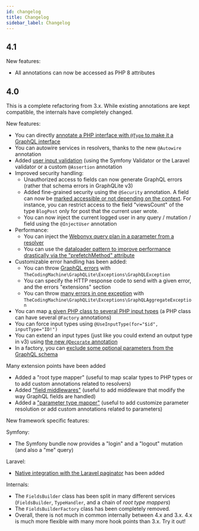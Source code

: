 ```yaml
---
id: changelog
title: Changelog
sidebar_label: Changelog
---
```


## 4.1

New features:

- All annotations can now be accessed as PHP 8 attributes


## 4.0

This is a complete refactoring from 3.x. While existing annotations are kept compatible, the internals have completely
changed.

New features:

- You can directly [annotate a PHP interface with `@Type` to make it a GraphQL interface](inheritance-interfaces.md#mapping-interfaces)
- You can autowire services in resolvers, thanks to the new `@Autowire` annotation
- Added [user input validation](validation.md) (using the Symfony Validator or the Laravel validator or a custom `@Assertion` annotation
- Improved security handling:
  - Unauthorized access to fields can now generate GraphQL errors (rather that schema errors in GraphQLite v3)
  - Added fine-grained security using the `@Security` annotation. A field can now be [marked accessible or not depending on the context](fine-grained-security.md).
    For instance, you can restrict access to the field "viewsCount" of the type `BlogPost` only for post that the current user wrote.
  - You can now inject the current logged user in any query / mutation / field using the `@InjectUser` annotation
- Performance:
  - You can inject the [Webonyx query plan in a parameter from a resolver](query_plan.md)
  - You can use the [dataloader pattern to improve performance drastically via the "prefetchMethod" attribute](prefetch_method.md)
- Customizable error handling has been added:
  - You can throw [GraphQL errors](error_handling.md) with `TheCodingMachine\GraphQLite\Exceptions\GraphQLException`
  - You can specify the HTTP response code to send with a given error, and the errors "extensions" section 
  - You can throw [many errors in one exception](error_handling.md#many-errors-for-one-exception) with `TheCodingMachine\GraphQLite\Exceptions\GraphQLAggregateException` 
- You can map [a given PHP class to several PHP input types](input_types.md#declaring-several-input-types-for-the-same-php-class) (a PHP class can have several `@Factory` annotations)
- You can force input types using `@UseInputType(for="$id", inputType="ID!")`
- You can extend an input types (just like you could extend an output type in v3) using [the new `@Decorate` annotation](extend_input_type.md)
- In a factory, you can [exclude some optional parameters from the GraphQL schema](input_types#ignoring-some-parameters)


Many extension points have been added 

- Added a "root type mapper" (useful to map scalar types to PHP types or to add custom annotations related to resolvers)
- Added ["field middlewares"](field_middlewares.md) (useful to add middleware that modify the way GraphQL fields are handled)
- Added a ["parameter type mapper"](argument_resolving.md) (useful to add customize parameter resolution or add custom annotations related to parameters)

New framework specific features:

Symfony:

- The Symfony bundle now provides a "login" and a "logout" mutation (and also a "me" query)

Laravel:

- [Native integration with the Laravel paginator](laravel-package-advanced.md#support-for-pagination) has been added

Internals:

- The `FieldsBuilder` class has been split in many different services (`FieldsBuilder`, `TypeHandler`, and a 
  chain of *root type mappers*)
- The `FieldsBuilderFactory` class has been completely removed.
- Overall, there is not much in common internally between 4.x and 3.x. 4.x is much more flexible with many more hook points
  than 3.x. Try it out!
